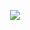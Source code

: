 
<p align="center">
  <img src="https://matthieuskrzypczak.fr/images/MATTHIEUSKRZYPCZAK.png" />
</p>
